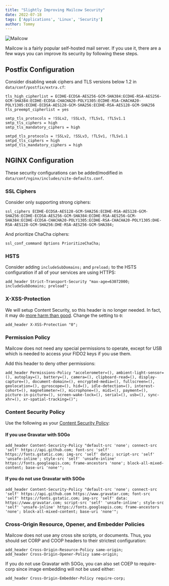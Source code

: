 ```yaml
---
title: "Slightly Improving Mailcow Security"
date: 2022-07-18
tags: ['Applications', 'Linux', 'Security']
author: Tommy
---
```


![Mailcow](/images/mailcow.png)

Mailcow is a fairly popular self-hosted mail server. If you use it, there are a few ways you can improve its security by following these steps.

## Postfix Configuration

Consider disabling weak ciphers and TLS versions below 1.2 in `data/conf/postfix/extra.cf`:

```
tls_high_cipherlist = ECDHE-ECDSA-AES256-GCM-SHA384:ECDHE-RSA-AES256-GCM-SHA384:ECDHE-ECDSA-CHACHA20-POLY1305:ECDHE-RSA-CHACHA20-POLY1305:ECDHE-ECDSA-AES128-GCM-SHA256:ECDHE-RSA-AES128-GCM-SHA256
tls_preempt_cipherlist = yes

smtp_tls_protocols = !SSLv2, !SSLv3, !TLSv1, !TLSv1.1
smtp_tls_ciphers = high
smtp_tls_mandatory_ciphers = high

smtpd_tls_protocols = !SSLv2, !SSLv3, !TLSv1, !TLSv1.1
smtpd_tls_ciphers = high
smtpd_tls_mandatory_ciphers = high
```

## NGINX Configuration

These security configurations can be added/modified in `data/conf/nginx/includes/site-defaults.conf`.

### SSL Ciphers

Consider only supporting strong ciphers:

```
ssl_ciphers ECDHE-ECDSA-AES128-GCM-SHA256:ECDHE-RSA-AES128-GCM-SHA256:ECDHE-ECDSA-AES256-GCM-SHA384:ECDHE-RSA-AES256-GCM-SHA384:ECDHE-ECDSA-CHACHA20-POLY1305:ECDHE-RSA-CHACHA20-POLY1305:DHE-RSA-AES128-GCM-SHA256:DHE-RSA-AES256-GCM-SHA384;
```

And prioritize ChaCha ciphers:
```
ssl_conf_command Options PrioritizeChaCha;
```
### HSTS

Consider adding `includeSubDomains;` and `preload;` to the HSTS configuration if all of your services are using HTTPS:

```
add_header Strict-Transport-Security "max-age=63072000; includeSubDomains; preload";
```

### X-XSS-Protection

We will setup Content Security, so this header is no longer needed. In fact, it may do [more harm than good](https://github.com/helmetjs/helmet/issues/230). Change the setting to `0`:

```
add_header X-XSS-Protection "0";
```

### Permission Policy

Mailcow does not need any special permissions to operate, except for USB which is needed to access your FIDO2 keys if you use them.

Add this header to deny other permissions:

```
add_header Permissions-Policy "accelerometer=(), ambient-light-sensor=(), autoplay=(), battery=(), camera=(), clipboard-read=(), display-capture=(), document-domain=(), encrypted-media=(), fullscreen=(), geolocation=(), gyroscope=(), hid=(), idle-detection=(), interest-cohort=(), magnetometer=(), microphone=(), midi=(), payment=(), picture-in-picture=(), screen-wake-lock=(), serial=(), usb=(), sync-xhr=(), xr-spatial-tracking=()";
```

### Content Security Policy

Use the following as your [Content Security Policy](https://developer.mozilla.org/en-US/docs/Web/HTTP/CSP#:~:text=Content%20Security%20Policy%20(CSP)%20is,site%20defacement%2C%20to%20malware%20distribution.):

#### If you use Gravatar with SOGo

```
add_header Content-Security-Policy "default-src 'none'; connect-src 'self' https://api.github.com; font-src 'self' https://fonts.gstatic.com; img-src 'self' data:; script-src 'self' 'unsafe-inline'; style-src 'self' 'unsafe-inline' https://fonts.googleapis.com; frame-ancestors 'none'; block-all-mixed-content; base-uri 'none'";
```

#### If you do not use Gravatar with SOGo

```
add_header Content-Security-Policy "default-src 'none'; connect-src 'self' https://api.github.com https://www.gravatar.com; font-src 'self' https://fonts.gstatic.com; img-src 'self' data: https://www.gravatar.com; script-src 'self' 'unsafe-inline'; style-src 'self' 'unsafe-inline' https://fonts.googleapis.com; frame-ancestors 'none'; block-all-mixed-content; base-uri 'none'";
```

### Cross-Origin Resource, Opener, and Embedder Policies

Mailcow does not use any cross site scripts, or documents. Thus, you should set CORP and COOP headers to their strictest configuration:

```
add_header Cross-Origin-Resource-Policy same-origin;
add_header Cross-Origin-Opener-Policy same-origin;
```

If you do not use Gravatar with SOGo, you can also set COEP to require-corp since image embedding will not be used either:

```
add_header Cross-Origin-Embedder-Policy require-corp;
```
